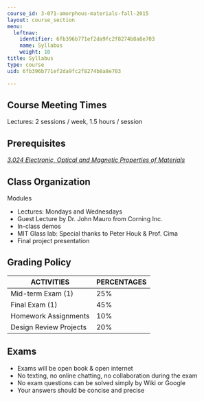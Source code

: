 ```yaml
---
course_id: 3-071-amorphous-materials-fall-2015
layout: course_section
menu:
  leftnav:
    identifier: 6fb396b771ef2da9fc2f8274b8a8e703
    name: Syllabus
    weight: 10
title: Syllabus
type: course
uid: 6fb396b771ef2da9fc2f8274b8a8e703

---
```


Course Meeting Times
--------------------

Lectures: 2 sessions / week, 1.5 hours / session

Prerequisites
-------------

_[3.024 Electronic, Optical and Magnetic Properties of Materials](/courses/3-024-electronic-optical-and-magnetic-properties-of-materials-spring-2013/)_

Class Organization
------------------

Modules

*   Lectures: Mondays and Wednesdays
*   Guest Lecture by Dr. John Mauro from Corning Inc.
*   In-class demos
*   MIT Glass lab: Special thanks to Peter Houk & Prof. Cima
*   Final project presentation

Grading Policy
--------------

| ACTIVITIES | PERCENTAGES |
| --- | --- |
| Mid-term Exam (1) | 25% |
| Final Exam (1) | 45% |
| Homework Assignments | 10% |
| Design Review Projects | 20% 

Exams
-----

*   Exams will be open book & open internet
*   No texting, no online chatting, no collaboration during the exam
*   No exam questions can be solved simply by Wiki or Google
*   Your answers should be concise and precise